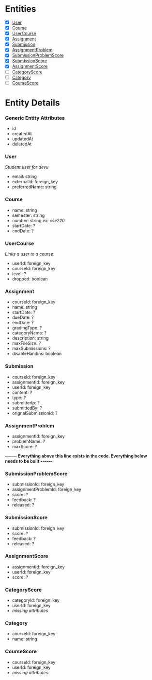 # Entities

- [x] [User](#user)
- [x] [Course](#course)
- [x] [UserCourse](#usercourse)
- [x] [Assignment](#assignment)
- [x] [Submission](#submission)
- [x] [AssignmentProblem](#assignmentproblem)
- [x] [SubmissionProblemScore](#submissionproblemscore)
- [x] [SubmissionScore](#submissionscore)
- [x] [AssignmentScore](#assignmentscore)
- [ ] [CategoryScore](#categoryscore)
- [ ] [Category](#category)
- [ ] [CourseScore](#coursescore)

# Entity Details

### Generic Entity Attributes

- id
- createdAt
- updatedAt
- deletedAt

### User

_Student user for devu_

- email: string
- externalId: foreign_key
- preferredName: string

### Course

- name: string
- semester: string
- number: string _ex: cse220_
- startDate: ?
- endDate: ?

### UserCourse

_Links a user to a course_

- userId: foreign_key
- courseId: foreign_key
- level: ?
- dropped: boolean

### Assignment

- courseId: foreign_key
- name: string
- startDate: ?
- dueDate: ?
- endDate: ?
- gradingType: ?
- categoryName: ?
- description: string
- maxFileSize: ?
- maxSubmissions: ?
- disableHandins: boolean

### Submission

- courseId: foreign_key
- assignmentId: foreign_key
- userId: foreign_key
- content: ?
- type: ?
- submitterIp: ?
- submittedBy: ?
- orignalSubmissionId: ?

### AssignmentProblem

- assignmentId: foreign_key
- problemName: ?
- maxScore: ?

**------ Everything above this line exists in the code. Everything below needs to be built ------**

### SubmissionProblemScore

- submissionId: foreign_key
- assignmentProblemId: foreign_key
- score: ?
- feedback: ?
- released: ?

### SubmissionScore

- submissionId: foreign_key
- score: ?
- feedback: ?
- released: ?

### AssignmentScore

- assignmentId: foreign_key
- userId: foreign_key
- score: ?

### CategoryScore

- categoryId: foreign_key
- userId: foreign_key
- _missing attributes_

### Category

- courseId: foreign_key
- name: string

### CourseScore

- courseId: foreign_key
- userId: foreign_key
- _missing attributes_
